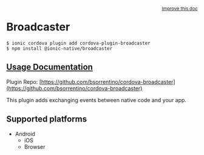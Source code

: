 <a style="float:right;font-size:12px;" href="http://github.com/ionic-team/ionic-native/edit/master/src/@ionic-native/plugins/broadcaster/index.ts#L16">
  Improve this doc
</a>

# Broadcaster

```
$ ionic cordova plugin add cordova-plugin-broadcaster
$ npm install @ionic-native/broadcaster
```

## [Usage Documentation](https://ionicframework.com/docs/native/broadcaster/)

Plugin Repo: [https://github.com/bsorrentino/cordova-broadcaster](https://github.com/bsorrentino/cordova-broadcaster)

This plugin adds exchanging events between native code and your app.

## Supported platforms

- Android
  - iOS
  - Browser
  


